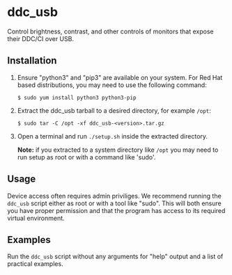 # ddc_usb

Control brightness, contrast, and other controls of monitors that
expose their DDC/CI over USB.


## Installation

1. Ensure "python3" and "pip3" are available on your system. For Red Hat
   based distributions, you may need to use the following command:
   
   ~~~
   $ sudo yum install python3 python3-pip
   ~~~
   
2. Extract the ddc_usb tarball to a desired directory, for example `/opt`:

   ~~~
   $ sudo tar -C /opt -xf ddc_usb-<version>.tar.gz
   ~~~

3. Open a terminal and run `./setup.sh` inside the extracted directory.

   **Note:** if you extracted to a system directory like `/opt` you may
   need to run setup as root or with a command like 'sudo'.


## Usage

Device access often requires admin priviliges. We recommend running
the `ddc_usb` script either as root or with a tool like "sudo". This
will both ensure you have proper permission and that the program has
access to its required virtual environment.


## Examples

Run the `ddc_usb` script without any arguments for "help" output and
a list of practical examples.
